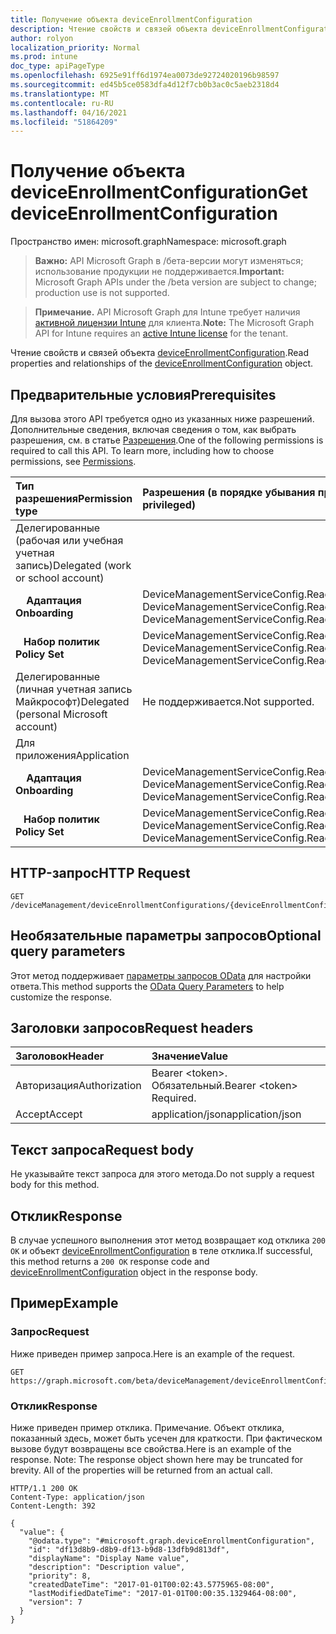 ```yaml
---
title: Получение объекта deviceEnrollmentConfiguration
description: Чтение свойств и связей объекта deviceEnrollmentConfiguration.
author: rolyon
localization_priority: Normal
ms.prod: intune
doc_type: apiPageType
ms.openlocfilehash: 6925e91ff6d1974ea0073de92724020196b98597
ms.sourcegitcommit: ed45b5ce0583dfa4d12f7cb0b3ac0c5aeb2318d4
ms.translationtype: MT
ms.contentlocale: ru-RU
ms.lasthandoff: 04/16/2021
ms.locfileid: "51864209"
---
```

# <a name="get-deviceenrollmentconfiguration"></a><span data-ttu-id="2b61e-103">Получение объекта deviceEnrollmentConfiguration</span><span class="sxs-lookup"><span data-stu-id="2b61e-103">Get deviceEnrollmentConfiguration</span></span>

<span data-ttu-id="2b61e-104">Пространство имен: microsoft.graph</span><span class="sxs-lookup"><span data-stu-id="2b61e-104">Namespace: microsoft.graph</span></span>

> <span data-ttu-id="2b61e-105">**Важно:** API Microsoft Graph в /бета-версии могут изменяться; использование продукции не поддерживается.</span><span class="sxs-lookup"><span data-stu-id="2b61e-105">**Important:** Microsoft Graph APIs under the /beta version are subject to change; production use is not supported.</span></span>

> <span data-ttu-id="2b61e-106">**Примечание.** API Microsoft Graph для Intune требует наличия [активной лицензии Intune](https://go.microsoft.com/fwlink/?linkid=839381) для клиента.</span><span class="sxs-lookup"><span data-stu-id="2b61e-106">**Note:** The Microsoft Graph API for Intune requires an [active Intune license](https://go.microsoft.com/fwlink/?linkid=839381) for the tenant.</span></span>

<span data-ttu-id="2b61e-107">Чтение свойств и связей объекта [deviceEnrollmentConfiguration](../resources/intune-shared-deviceenrollmentconfiguration.md).</span><span class="sxs-lookup"><span data-stu-id="2b61e-107">Read properties and relationships of the [deviceEnrollmentConfiguration](../resources/intune-shared-deviceenrollmentconfiguration.md) object.</span></span>

## <a name="prerequisites"></a><span data-ttu-id="2b61e-108">Предварительные условия</span><span class="sxs-lookup"><span data-stu-id="2b61e-108">Prerequisites</span></span>
<span data-ttu-id="2b61e-p101">Для вызова этого API требуется одно из указанных ниже разрешений. Дополнительные сведения, включая сведения о том, как выбрать разрешения, см. в статье [Разрешения](/graph/permissions-reference).</span><span class="sxs-lookup"><span data-stu-id="2b61e-p101">One of the following permissions is required to call this API. To learn more, including how to choose permissions, see [Permissions](/graph/permissions-reference).</span></span>

|<span data-ttu-id="2b61e-111">Тип разрешения</span><span class="sxs-lookup"><span data-stu-id="2b61e-111">Permission type</span></span>|<span data-ttu-id="2b61e-112">Разрешения (в порядке убывания привилегий)</span><span class="sxs-lookup"><span data-stu-id="2b61e-112">Permissions (from most to least privileged)</span></span>|
|:---|:---|
|<span data-ttu-id="2b61e-113">Делегированные (рабочая или учебная учетная запись)</span><span class="sxs-lookup"><span data-stu-id="2b61e-113">Delegated (work or school account)</span></span>||
| <span data-ttu-id="2b61e-114">&nbsp; &nbsp; **Адаптация**</span><span class="sxs-lookup"><span data-stu-id="2b61e-114">&nbsp; &nbsp; **Onboarding**</span></span> | <span data-ttu-id="2b61e-115">DeviceManagementServiceConfig.ReadWrite.All, DeviceManagementServiceConfig.Read.All</span><span class="sxs-lookup"><span data-stu-id="2b61e-115">DeviceManagementServiceConfig.ReadWrite.All, DeviceManagementServiceConfig.Read.All</span></span>|
| <span data-ttu-id="2b61e-116">&nbsp;&nbsp; **Набор политик**</span><span class="sxs-lookup"><span data-stu-id="2b61e-116">&nbsp; &nbsp; **Policy Set**</span></span> | <span data-ttu-id="2b61e-117">DeviceManagementServiceConfig.ReadWrite.All, DeviceManagementServiceConfig.Read.All</span><span class="sxs-lookup"><span data-stu-id="2b61e-117">DeviceManagementServiceConfig.ReadWrite.All, DeviceManagementServiceConfig.Read.All</span></span>|
|<span data-ttu-id="2b61e-118">Делегированные (личная учетная запись Майкрософт)</span><span class="sxs-lookup"><span data-stu-id="2b61e-118">Delegated (personal Microsoft account)</span></span>|<span data-ttu-id="2b61e-119">Не поддерживается.</span><span class="sxs-lookup"><span data-stu-id="2b61e-119">Not supported.</span></span>|
|<span data-ttu-id="2b61e-120">Для приложения</span><span class="sxs-lookup"><span data-stu-id="2b61e-120">Application</span></span>||
| <span data-ttu-id="2b61e-121">&nbsp; &nbsp; **Адаптация**</span><span class="sxs-lookup"><span data-stu-id="2b61e-121">&nbsp; &nbsp; **Onboarding**</span></span> | <span data-ttu-id="2b61e-122">DeviceManagementServiceConfig.ReadWrite.All, DeviceManagementServiceConfig.Read.All</span><span class="sxs-lookup"><span data-stu-id="2b61e-122">DeviceManagementServiceConfig.ReadWrite.All, DeviceManagementServiceConfig.Read.All</span></span>|
| <span data-ttu-id="2b61e-123">&nbsp;&nbsp; **Набор политик**</span><span class="sxs-lookup"><span data-stu-id="2b61e-123">&nbsp; &nbsp; **Policy Set**</span></span> | <span data-ttu-id="2b61e-124">DeviceManagementServiceConfig.ReadWrite.All, DeviceManagementServiceConfig.Read.All</span><span class="sxs-lookup"><span data-stu-id="2b61e-124">DeviceManagementServiceConfig.ReadWrite.All, DeviceManagementServiceConfig.Read.All</span></span>|

## <a name="http-request"></a><span data-ttu-id="2b61e-125">HTTP-запрос</span><span class="sxs-lookup"><span data-stu-id="2b61e-125">HTTP Request</span></span>
<!-- {
  "blockType": "ignored"
}
-->
``` http
GET /deviceManagement/deviceEnrollmentConfigurations/{deviceEnrollmentConfigurationId}
```

## <a name="optional-query-parameters"></a><span data-ttu-id="2b61e-126">Необязательные параметры запросов</span><span class="sxs-lookup"><span data-stu-id="2b61e-126">Optional query parameters</span></span>
<span data-ttu-id="2b61e-127">Этот метод поддерживает [параметры запросов OData](/graph/query-parameters) для настройки ответа.</span><span class="sxs-lookup"><span data-stu-id="2b61e-127">This method supports the [OData Query Parameters](/graph/query-parameters) to help customize the response.</span></span>

## <a name="request-headers"></a><span data-ttu-id="2b61e-128">Заголовки запросов</span><span class="sxs-lookup"><span data-stu-id="2b61e-128">Request headers</span></span>
|<span data-ttu-id="2b61e-129">Заголовок</span><span class="sxs-lookup"><span data-stu-id="2b61e-129">Header</span></span>|<span data-ttu-id="2b61e-130">Значение</span><span class="sxs-lookup"><span data-stu-id="2b61e-130">Value</span></span>|
|:---|:---|
|<span data-ttu-id="2b61e-131">Авторизация</span><span class="sxs-lookup"><span data-stu-id="2b61e-131">Authorization</span></span>|<span data-ttu-id="2b61e-132">Bearer &lt;token&gt;. Обязательный.</span><span class="sxs-lookup"><span data-stu-id="2b61e-132">Bearer &lt;token&gt; Required.</span></span>|
|<span data-ttu-id="2b61e-133">Accept</span><span class="sxs-lookup"><span data-stu-id="2b61e-133">Accept</span></span>|<span data-ttu-id="2b61e-134">application/json</span><span class="sxs-lookup"><span data-stu-id="2b61e-134">application/json</span></span>|

## <a name="request-body"></a><span data-ttu-id="2b61e-135">Текст запроса</span><span class="sxs-lookup"><span data-stu-id="2b61e-135">Request body</span></span>
<span data-ttu-id="2b61e-136">Не указывайте текст запроса для этого метода.</span><span class="sxs-lookup"><span data-stu-id="2b61e-136">Do not supply a request body for this method.</span></span>

## <a name="response"></a><span data-ttu-id="2b61e-137">Отклик</span><span class="sxs-lookup"><span data-stu-id="2b61e-137">Response</span></span>
<span data-ttu-id="2b61e-138">В случае успешного выполнения этот метод возвращает код отклика `200 OK` и объект [deviceEnrollmentConfiguration](../resources/intune-shared-deviceenrollmentconfiguration.md) в теле отклика.</span><span class="sxs-lookup"><span data-stu-id="2b61e-138">If successful, this method returns a `200 OK` response code and [deviceEnrollmentConfiguration](../resources/intune-shared-deviceenrollmentconfiguration.md) object in the response body.</span></span>

## <a name="example"></a><span data-ttu-id="2b61e-139">Пример</span><span class="sxs-lookup"><span data-stu-id="2b61e-139">Example</span></span>

### <a name="request"></a><span data-ttu-id="2b61e-140">Запрос</span><span class="sxs-lookup"><span data-stu-id="2b61e-140">Request</span></span>
<span data-ttu-id="2b61e-141">Ниже приведен пример запроса.</span><span class="sxs-lookup"><span data-stu-id="2b61e-141">Here is an example of the request.</span></span>
``` http
GET https://graph.microsoft.com/beta/deviceManagement/deviceEnrollmentConfigurations/{deviceEnrollmentConfigurationId}
```

### <a name="response"></a><span data-ttu-id="2b61e-142">Отклик</span><span class="sxs-lookup"><span data-stu-id="2b61e-142">Response</span></span>
<span data-ttu-id="2b61e-p102">Ниже приведен пример отклика. Примечание. Объект отклика, показанный здесь, может быть усечен для краткости. При фактическом вызове будут возвращены все свойства.</span><span class="sxs-lookup"><span data-stu-id="2b61e-p102">Here is an example of the response. Note: The response object shown here may be truncated for brevity. All of the properties will be returned from an actual call.</span></span>
``` http
HTTP/1.1 200 OK
Content-Type: application/json
Content-Length: 392

{
  "value": {
    "@odata.type": "#microsoft.graph.deviceEnrollmentConfiguration",
    "id": "df13d8b9-d8b9-df13-b9d8-13dfb9d813df",
    "displayName": "Display Name value",
    "description": "Description value",
    "priority": 8,
    "createdDateTime": "2017-01-01T00:02:43.5775965-08:00",
    "lastModifiedDateTime": "2017-01-01T00:00:35.1329464-08:00",
    "version": 7
  }
}
```







